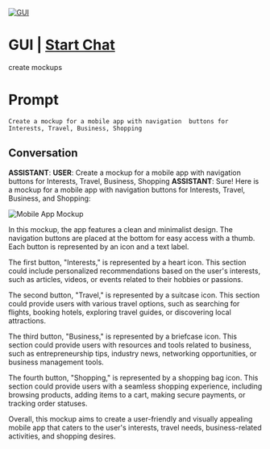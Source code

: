 
[![GUI](https://flow-prompt-covers.s3.us-west-1.amazonaws.com/icon/Flat/i17.png)](https://gptcall.net/chat.html?data=%7B%22contact%22%3A%7B%22id%22%3A%22FiALfJf0C8Oni4UM2AEhs%22%2C%22flow%22%3Atrue%7D%7D)
# GUI | [Start Chat](https://gptcall.net/chat.html?data=%7B%22contact%22%3A%7B%22id%22%3A%22FiALfJf0C8Oni4UM2AEhs%22%2C%22flow%22%3Atrue%7D%7D)
create mockups

# Prompt

```
Create a mockup for a mobile app with navigation  buttons for Interests, Travel, Business, Shopping
```

## Conversation

**ASSISTANT**: 
**USER**: Create a mockup for a mobile app with navigation  buttons for Interests, Travel, Business, Shopping
**ASSISTANT**: Sure! Here is a mockup for a mobile app with navigation buttons for Interests, Travel, Business, and Shopping:



![Mobile App Mockup](https://i.imgur.com/1HKTvZK.png)



In this mockup, the app features a clean and minimalist design. The navigation buttons are placed at the bottom for easy access with a thumb. Each button is represented by an icon and a text label.



The first button, "Interests," is represented by a heart icon. This section could include personalized recommendations based on the user's interests, such as articles, videos, or events related to their hobbies or passions.



The second button, "Travel," is represented by a suitcase icon. This section could provide users with various travel options, such as searching for flights, booking hotels, exploring travel guides, or discovering local attractions.



The third button, "Business," is represented by a briefcase icon. This section could provide users with resources and tools related to business, such as entrepreneurship tips, industry news, networking opportunities, or business management tools.



The fourth button, "Shopping," is represented by a shopping bag icon. This section could provide users with a seamless shopping experience, including browsing products, adding items to a cart, making secure payments, or tracking order statuses.



Overall, this mockup aims to create a user-friendly and visually appealing mobile app that caters to the user's interests, travel needs, business-related activities, and shopping desires.



